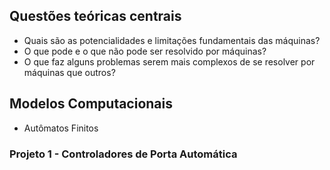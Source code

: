 ## Questões teóricas centrais

- Quais são as potencialidades e limitações fundamentais das máquinas?
- O que pode e o que não pode ser resolvido por máquinas?
- O que faz alguns problemas serem mais complexos de se resolver por máquinas que outros?

## Modelos Computacionais

- Autômatos Finitos

### Projeto 1 - Controladores de Porta Automática

